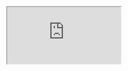 <iframe src="https://github.com/symbionts/notebooks/blob/master/Project_BITSase_publish.html"></iframe>
